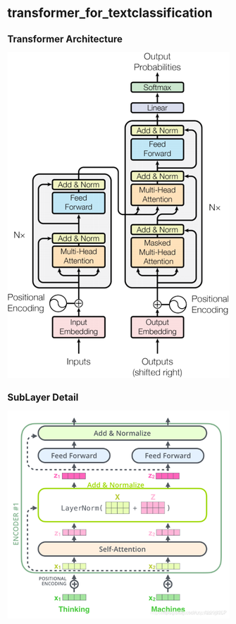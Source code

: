 # transformer_for_textclassification

## Transformer Architecture
<img src="imgs/trans_structure.png"/>

## SubLayer Detail
<img src="imgs/sublayer.png" />
